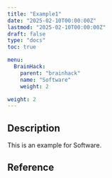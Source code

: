 ```yaml
---
title: "Example1"
date: "2025-02-10T00:00:00Z"
lastmod: "2025-02-10T00:00:00Z"
draft: false
type: "docs"
toc: true

menu:
  BrainHack:
    parent: "brainhack"
    name: "Software"
    weight: 2

weight: 2
---
```



## Description

This is an example for Software.

## Reference
